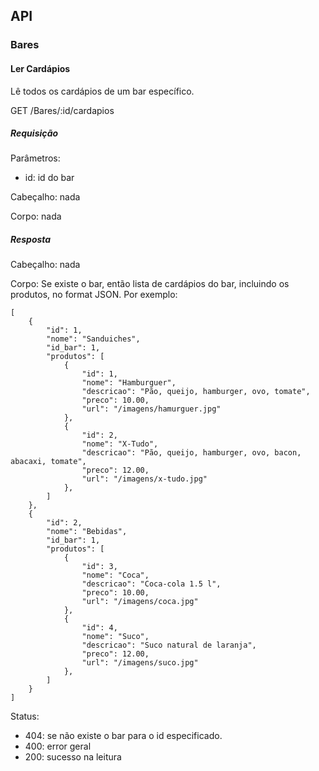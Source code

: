 ## API

### Bares

#### Ler Cardápios

Lê todos os cardápios de um bar específico.

GET /Bares/:id/cardapios

##### Requisição

Parâmetros:

*   id: id do bar

Cabeçalho: nada

Corpo: nada

##### Resposta

Cabeçalho: nada

Corpo: Se existe o bar, então lista de cardápios do bar, incluindo os produtos, no format JSON. Por exemplo:

```plaintext
[
	{
		"id": 1,
  		"nome": "Sanduiches",
  		"id_bar": 1,
  		"produtos": [
  			{
  				"id": 1,
  				"nome": "Hamburguer",
  				"descricao": "Pão, queijo, hamburger, ovo, tomate",
    			"preco": 10.00,
    			"url": "/imagens/hamurguer.jpg"
  			},
  			{
  				"id": 2,
  				"nome": "X-Tudo",
  				"descricao": "Pão, queijo, hamburger, ovo, bacon, abacaxi, tomate",
    			"preco": 12.00,
    			"url": "/imagens/x-tudo.jpg"
  			},
  		]
	},
	{
		"id": 2,
  		"nome": "Bebidas",
  		"id_bar": 1,
  		"produtos": [
  			{
  				"id": 3,
  				"nome": "Coca",
  				"descricao": "Coca-cola 1.5 l",
    			"preco": 10.00,
    			"url": "/imagens/coca.jpg"
  			},
  			{
  				"id": 4,
  				"nome": "Suco",
  				"descricao": "Suco natural de laranja",
    			"preco": 12.00,
    			"url": "/imagens/suco.jpg"
  			},
  		]
	}
]
```

Status:

*   404: se não existe o bar para o id especificado.
*   400: error geral
*   200: sucesso na leitura
